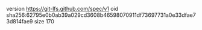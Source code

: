 version https://git-lfs.github.com/spec/v1
oid sha256:62795e0b0ab39a029cd3608b46598070911df73697731a0e33dfae73d814fae9
size 170
